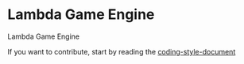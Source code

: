 # Lambda Game Engine
Lambda Game Engine

If you want to contribute, start by reading the [coding-style-document](CodeStandard.MD)
